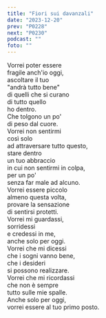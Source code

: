 ```yaml
---
title: "Fiori sui davanzali"
date: "2023-12-20"
prev: "P0228"
next: "P0230"
podcast: ""
foto: ""
---
```


Vorrei poter essere  
fragile anch'io oggi,  
ascoltare il tuo  
"andrà tutto bene"  
di quelli che si curano  
di tutto quello  
ho dentro.  
Che tolgono un po'  
di peso dal cuore.  
Vorrei non sentirmi  
così solo  
ad attraversare tutto questo,  
stare dentro   
un tuo abbraccio  
in cui non sentirmi in colpa,  
per un po'  
senza far male ad alcuno.  
Vorrei essere piccolo  
almeno questa volta,  
provare la sensazione  
di sentirsi protetti.  
Vorrei mi guardassi,  
sorridessi  
e credessi in me,  
anche solo per oggi.  
Vorrei che mi dicessi  
che i sogni vanno bene,  
che i desideri  
si possono realizzare.  
Vorrei che mi ricordassi  
che non è sempre  
tutto sulle mie spalle.  
Anche solo per oggi,  
vorrei essere al tuo primo posto.    
   
   